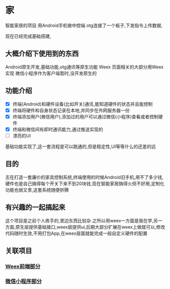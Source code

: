 # 家

智能家居的项目
用Android手机做中控端
otg连接了一个板子,下发指令上传数据,

现在已经完成基础搭建,

## 大概介绍下使用到的东西

Android原生开发,基础功能,otg通讯等原生功能
Weex 页面相关的大部分用Weex实现
微信小程序作为客户端暂时,没开发原生的

## 功能介绍

- [x] 终端(Android)和硬件设备(比如开关)通讯,能知道硬件的状态并且能控制
- [x] 终端将硬件和自身状态记录在本地,并同步在外网服务器一份
- [x] 终端添加用户(微信用户),添加过的用户可以通过微信(小程序)查看或者控制硬件
- [x] 终端和微信间有即时通讯能力,通过推送实现的
- [ ] 漂亮的UI

基础功能实现了,这一套流程是可以跑通的,但是稳定性,UI等等什么的还差的远



## 目的

志在打造一套廉价的家具控制系统,终端使用的时候Android旧手机,用不了多少钱,硬件也是自己搞得每个开关下来不到20块钱,现在智能家居搞得火但不好用,定制化功能也弱又贵,这套系统随便折腾

## 有兴趣的一起搞起来
这个项目是之前个人练手的,里边东西比较杂
之所以用weex一方面是我在学,另一方面,原生层提供基础接口,weex层提供ui,后期大部分扩展在weex上做就可以,修改代码随时生效,不用打包App,在weex层面就能完成一般自定义硬件的配置

## 关联项目
### [Weex前端部分](https://github.com/xiaomochn/homevue)
### [微信小程序部分](https://github.com/xiaomochn/homewx)
